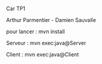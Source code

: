 Car TP1

Arthur Parmentier -
Damien Sauvalle


pour lancer :
 mvn install

Serveur : mvn exec:java@Server

Client : mvn exec:java@Client
